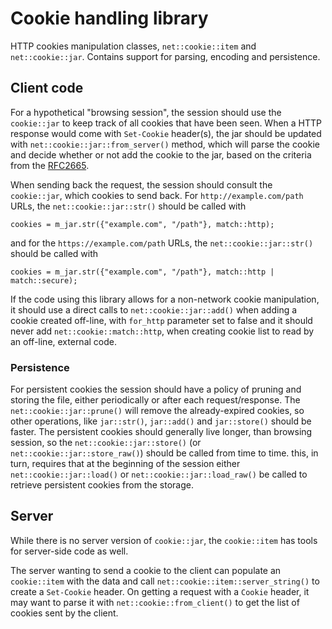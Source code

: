 # Cookie handling library

HTTP cookies manipulation classes, `net::cookie::item` and `net::cookie::jar`.
Contains support for parsing, encoding and persistence.

## Client code

For a hypothetical "browsing session", the session should use the `cookie::jar` to keep track of all cookies that have been seen. When a HTTP response would come with `Set-Cookie` header(s), the jar should be updated with `net::cookie::jar::from_server()` method,
which will parse the cookie and decide whether or not add the cookie to the jar, based on the criteria from the [RFC2665](https://tools.ietf.org/html/rfc6265).

When sending back the request, the session should consult the `cookie::jar`, which cookies to send back. For `http://example.com/path` URLs, the `net::cookie::jar::str()` should be called with

    cookies = m_jar.str({"example.com", "/path"}, match::http);

and for the `https://example.com/path` URLs, the `net::cookie::jar::str()` should be called with

    cookies = m_jar.str({"example.com", "/path"}, match::http | match::secure);

If the code using this library allows for a non-network cookie manipulation, it should use a direct calls to `net::cookie::jar::add()` when adding a cookie created off-line, with `for_http` parameter set to false and it should never add `net::cookie::match::http`, when creating cookie list to read by an off-line, external code.

### Persistence

For persistent cookies the session should have a policy of pruning and storing the file, either periodically or after each request/response. The `net::cookie::jar::prune()` will remove the already-expired cookies, so other operations, like `jar::str()`, `jar::add()` and `jar::store()` should be faster. The persistent cookies should generally live longer, than browsing session, so the `net::cookie::jar::store()` (or `net::cookie::jar::store_raw()`) should be called from time to time. this, in turn, requires that at the beginning of the session either `net::cookie::jar::load()` or `net::cookie::jar::load_raw()` be called to retrieve persistent cookies from the storage.

## Server

While there is no server version of `cookie::jar`, the `cookie::item` has tools for server-side code as well.

The server wanting to send a cookie to the client can populate an `cookie::item` with the data and call `net::cookie::item::server_string()` to create a `Set-Cookie` header. On getting a request with a `Cookie` header, it may want to parse it with `net::cookie::from_client()` to get the list of cookies sent by the client.
